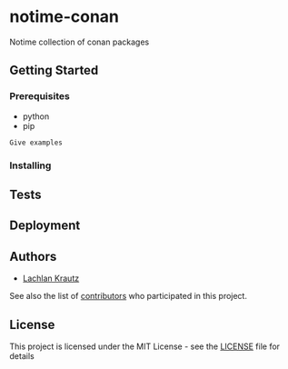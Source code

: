 # notime-conan

Notime collection of conan packages

## Getting Started


### Prerequisites

- python
- pip

```
Give examples
```

### Installing


## Tests


## Deployment


## Authors

* [Lachlan Krautz](https://github.com/lachlankrautz)

See also the list of [contributors](https://github.com/lachlankrautz/notime-conan/contributors) who participated in this project.

## License

This project is licensed under the MIT License - see the [LICENSE](LICENSE) file for details

